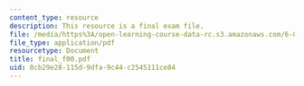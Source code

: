 ```yaml
---
content_type: resource
description: This resource is a final exam file.
file: /media/https%3A/open-learning-course-data-rc.s3.amazonaws.com/6-002-circuits-and-electronics-spring-2007/0cb29e28115d9dfa9c44c2545111ce84_final_f00.pdf
file_type: application/pdf
resourcetype: Document
title: final_f00.pdf
uid: 0cb29e28-115d-9dfa-9c44-c2545111ce84
---
```

